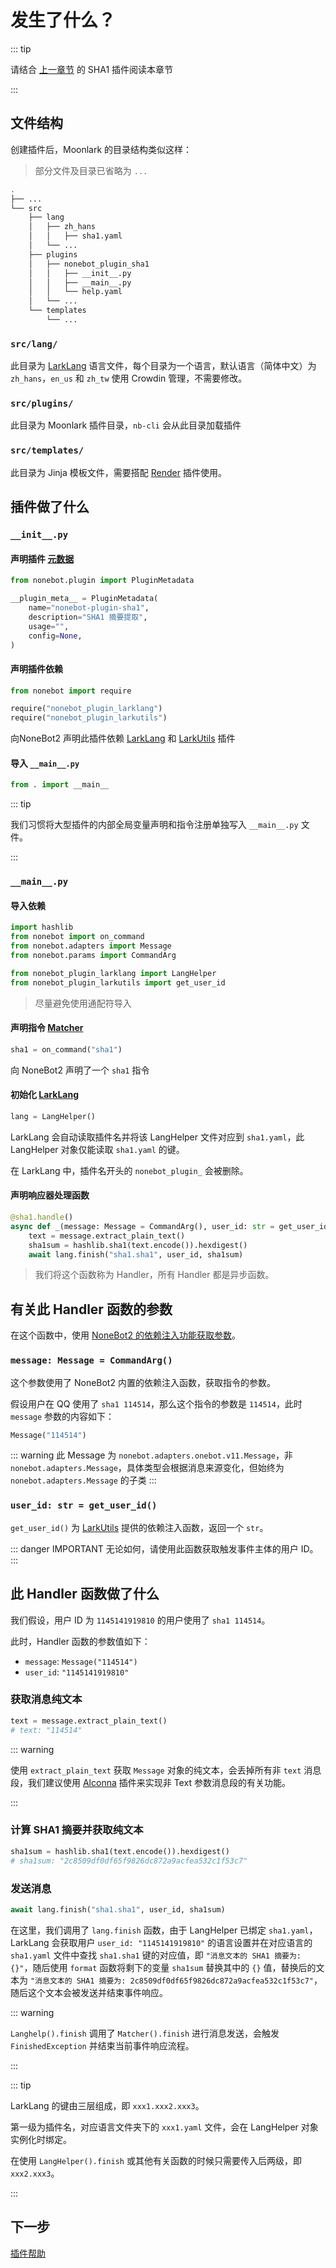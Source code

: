 # 发生了什么？

::: tip

请结合 [上一章节][1] 的 SHA1 插件阅读本章节

:::

## 文件结构

创建插件后，Moonlark 的目录结构类似这样：

> 部分文件及目录已省略为 `...`

```bash
.
├── ...
└── src
    ├── lang
    │   ├── zh_hans
    │   │   ├── sha1.yaml
    │   └── ...
    ├── plugins
    │   ├── nonebot_plugin_sha1
    │   │   ├── __init__.py
    │   │   ├── __main__.py
    │   │   └── help.yaml
    │   └── ...
    └── templates
        └── ...
```

### `src/lang/`

此目录为 [LarkLang][2] 语言文件，每个目录为一个语言，默认语言（简体中文）为 `zh_hans`，`en_us` 和 `zh_tw` 使用 Crowdin 管理，不需要修改。

### `src/plugins/`

此目录为 Moonlark 插件目录，`nb-cli` 会从此目录加载插件

### `src/templates/`

此目录为 Jinja 模板文件，需要搭配 [Render][3] 插件使用。


## 插件做了什么

### `__init__.py`

#### 声明插件 [元数据][4]

```python
from nonebot.plugin import PluginMetadata

__plugin_meta__ = PluginMetadata(
    name="nonebot-plugin-sha1",
    description="SHA1 摘要提取",
    usage="",
    config=None,
)
```

#### 声明插件依赖

```python
from nonebot import require

require("nonebot_plugin_larklang")
require("nonebot_plugin_larkutils")
```

向NoneBot2 声明此插件依赖 [LarkLang][2] 和 [LarkUtils][5] 插件

#### 导入 `__main__.py`

```python
from . import __main__
```

::: tip

我们习惯将大型插件的内部全局变量声明和指令注册单独写入 `__main__.py` 文件。

:::

### `__main__.py`

#### 导入依赖

```python
import hashlib
from nonebot import on_command
from nonebot.adapters import Message
from nonebot.params import CommandArg

from nonebot_plugin_larklang import LangHelper
from nonebot_plugin_larkutils import get_user_id
```

> 尽量避免使用通配符导入

#### 声明指令 [Matcher][6]

```python
sha1 = on_command("sha1")
```

向 NoneBot2 声明了一个 `sha1` 指令

#### 初始化 [LarkLang][2]

```python
lang = LangHelper()
```

LarkLang 会自动读取插件名并将该 LangHelper 文件对应到 `sha1.yaml`，此 LangHelper 对象仅能读取 `sha1.yaml` 的键。

在 LarkLang 中，插件名开头的 `nonebot_plugin_` 会被删除。

#### 声明响应器处理函数

```python
@sha1.handle()
async def _(message: Message = CommandArg(), user_id: str = get_user_id()) -> None:
    text = message.extract_plain_text()
    sha1sum = hashlib.sha1(text.encode()).hexdigest()
    await lang.finish("sha1.sha1", user_id, sha1sum)
```

> 我们将这个函数称为 Handler，所有 Handler 都是异步函数。


## 有关此 Handler 函数的参数

在这个函数中，使用 [NoneBot2 的依赖注入功能获取参数][7]。

### `message: Message = CommandArg()`

这个参数使用了 NoneBot2 内置的依赖注入函数，获取指令的参数。

假设用户在 QQ 使用了 `sha1 114514`，那么这个指令的参数是 `114514`，此时 `message` 参数的内容如下：

```python
Message("114514")
```

::: warning
此 Message 为 `nonebot.adapters.onebot.v11.Message`，非 `nonebot.adapters.Message`，具体类型会根据消息来源变化，但始终为 `nonebot.adapters.Message` 的子类
:::

### `user_id: str = get_user_id()`

`get_user_id()` 为 [LarkUtils][5] 提供的依赖注入函数，返回一个 `str`。

::: danger IMPORTANT
无论如何，请使用此函数获取触发事件主体的用户 ID。
:::

## 此 Handler 函数做了什么

我们假设，用户 ID 为 `1145141919810` 的用户使用了 `sha1 114514`。

此时，Handler 函数的参数值如下：

- `message`: `Message("114514")`
- `user_id`: `"1145141919810"`

### 获取消息纯文本

```python
text = message.extract_plain_text()
# text: "114514"
```

::: warning

使用 `extract_plain_text` 获取 `Message` 对象的纯文本，会丢掉所有非 `text` 消息段，我们建议使用 [Alconna][8] 插件来实现非 Text 参数消息段的有关功能。

:::

### 计算 SHA1 摘要并获取纯文本

```python
sha1sum = hashlib.sha1(text.encode()).hexdigest()
# sha1sum: "2c8509df0df65f9826dc872a9acfea532c1f53c7"
```

### 发送消息

```python
await lang.finish("sha1.sha1", user_id, sha1sum)
```

在这里，我们调用了 `lang.finish` 函数，由于 LangHelper 已绑定 `sha1.yaml`，LarkLang 会获取用户 `user_id: "1145141919810"` 的语言设置并在对应语言的 `sha1.yaml` 文件中查找 `sha1.sha1` 键的对应值，即 `"消息文本的 SHA1 摘要为: {}"`，随后使用 `format` 函数将剩下的变量 `sha1sum` 替换其中的 `{}` 值，替换后的文本为 `"消息文本的 SHA1 摘要为: 2c8509df0df65f9826dc872a9acfea532c1f53c7"`，随后这个文本会被发送并结束事件响应。

::: warning

`Langhelp().finish` 调用了 `Matcher().finish` 进行消息发送，会触发 `FinishedException` 并结束当前事件响应流程。

:::

::: tip

LarkLang 的键由三层组成，即 `xxx1.xxx2.xxx3`。

第一级为插件名，对应语言文件夹下的 `xxx1.yaml` 文件，会在 LangHelper 对象实例化时绑定。

在使用 `LangHelper().finish` 或其他有关函数的时候只需要传入后两级，即 `xxx2.xxx3`。

:::

## 下一步

[插件帮助][9]

[1]: first-plugin
[2]: /plugins/lang
[3]: /plugins/render
[4]: https://nonebot.dev/docs/advanced/plugin-info#%E6%8F%92%E4%BB%B6%E5%85%83%E6%95%B0%E6%8D%AE
[5]: /plugins/utils
[6]: https://nonebot.dev/docs/tutorial/matcher
[7]: https://nonebot.dev/docs/tutorial/event-data
[8]: https://github.com/nonebot/plugin-alconna
[9]: plugin-help
